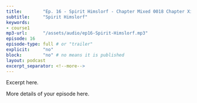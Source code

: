 ```yaml
---
title:        "Ep. 16 - Spirit Himslorf - Chapter Mixed 0018 Chapter Xii The Baptism In The Holy Spirit Available For Us"
subtitle:     "Spirit Himslorf"
keywords:
- course1
mp3-url:      "/assets/audio/ep16-Spirit-Himslorf.mp3"
episode: 16
episode-type: full # or "trailer"
explicit:     "no"
block:        "no" # no means it is published
layout: podcast
excerpt_separator: <!--more-->
---
```

Excerpt here.
<!--more-->

More details of your episode here.
